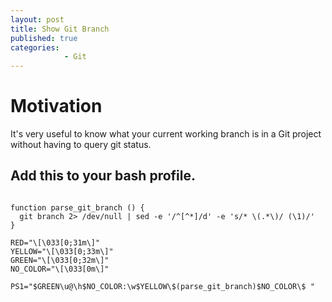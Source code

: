 ```yaml
---
layout: post
title: Show Git Branch
published: true
categories: 
            - Git
---
```


# Motivation
It's very useful to know what your current working branch is in a Git project without having to query git status.

## Add this to your bash profile.

```

function parse_git_branch () {
  git branch 2> /dev/null | sed -e '/^[^*]/d' -e 's/* \(.*\)/ (\1)/'
}
 
RED="\[\033[0;31m\]"
YELLOW="\[\033[0;33m\]"
GREEN="\[\033[0;32m\]"
NO_COLOR="\[\033[0m\]"
 
PS1="$GREEN\u@\h$NO_COLOR:\w$YELLOW\$(parse_git_branch)$NO_COLOR\$ "
```